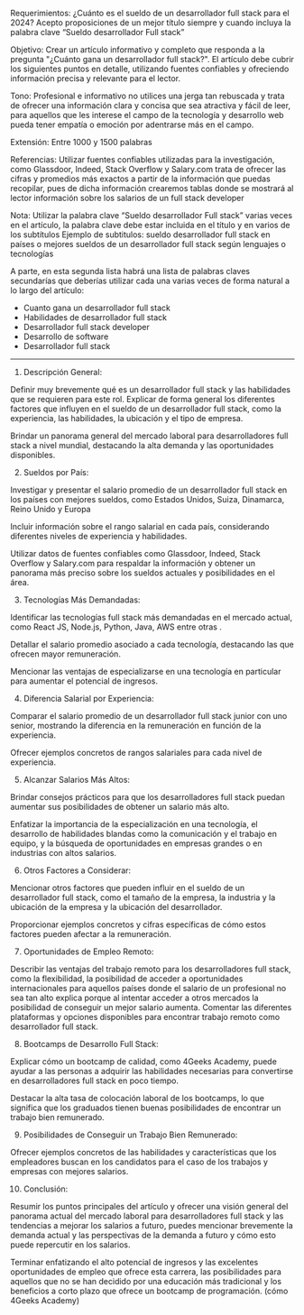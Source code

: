 Requerimientos: ¿Cuánto es el sueldo de un desarrollador full stack para el 2024?
Acepto proposiciones de un mejor título siempre y cuando incluya la palabra clave “Sueldo desarrollador Full stack”

Objetivo: Crear un artículo informativo y completo que responda a la pregunta "¿Cuánto gana un desarrollador full stack?". El artículo debe cubrir los siguientes puntos en detalle, utilizando fuentes confiables y ofreciendo información precisa y relevante para el lector.

Tono:
Profesional e informativo no utilices una jerga tan rebuscada y trata  de ofrecer una información clara y concisa que sea atractiva y fácil de leer, para aquellos que les interese el campo de la tecnología y desarrollo web pueda tener empatía o emoción por adentrarse más en el campo. 

Extensión:
Entre 1000 y 1500 palabras

Referencias:
Utilizar fuentes confiables utilizadas para la investigación, como Glassdoor, Indeed, Stack Overflow y Salary.com  trata de ofrecer las cifras y promedios más exactos a partir de la información que puedas recopilar, pues de dicha información  crearemos tablas  donde se mostrará al lector información sobre los  salarios de un full stack developer


Nota:
Utilizar la palabra clave “Sueldo desarrollador Full stack” varias veces en el artículo, la palabra clave debe estar incluida en el título y  en varios de los subtítulos
Ejemplo de subtitulos: sueldo desarrollador full stack en países o  mejores sueldos de un desarrollador full stack según lenguajes o tecnologías

A parte, en esta segunda lista habrá una lista de palabras claves secundarías que deberías utilizar cada una varias veces de forma natural a lo largo del artículo:
- Cuanto gana un desarrollador full stack 
- Habilidades de desarrollador full stack 
- Desarrollador full stack developer
- Desarrollo de software 
- Desarrollador full stack


---


1. Descripción General:

Definir muy brevemente qué es un desarrollador full stack y las habilidades que se requieren para este rol. Explicar de forma general  los diferentes factores que influyen en el sueldo de un desarrollador full stack, como la experiencia, las habilidades, la ubicación y el tipo de empresa.

Brindar un panorama general del mercado laboral para desarrolladores full stack a nivel mundial, destacando la alta demanda y las oportunidades disponibles.


2. Sueldos por País:

Investigar y presentar el salario promedio de un desarrollador full stack en los países con mejores sueldos, como Estados Unidos, Suiza, Dinamarca, Reino Unido y Europa

Incluir información sobre el rango salarial en cada país, considerando diferentes niveles de experiencia y habilidades.

Utilizar datos de fuentes confiables como Glassdoor, Indeed, Stack Overflow y Salary.com para respaldar la información y obtener un panorama más preciso sobre los sueldos actuales y posibilidades en el área.

3. Tecnologías Más Demandadas:

Identificar las tecnologías full stack más demandadas en el mercado actual, como React JS, Node.js, Python, Java, AWS entre otras .

Detallar el salario promedio asociado a cada tecnología, destacando las que ofrecen mayor remuneración.

Mencionar las ventajas de especializarse en una tecnología en particular para aumentar el potencial de ingresos.


4. Diferencia Salarial por Experiencia:

Comparar el salario promedio de un desarrollador full stack junior con uno senior, mostrando la diferencia en la remuneración en función de la experiencia.

Ofrecer ejemplos concretos de rangos salariales para cada nivel de experiencia.


5. Alcanzar Salarios Más Altos:

Brindar consejos prácticos para que los desarrolladores full stack puedan aumentar sus posibilidades de obtener un salario más alto.

Enfatizar la importancia de la especialización en una tecnología, el desarrollo de habilidades blandas como la comunicación y el trabajo en equipo, y la búsqueda de oportunidades en empresas grandes o en industrias con altos salarios.


6. Otros Factores a Considerar:

Mencionar otros factores que pueden influir en el sueldo de un desarrollador full stack, como el tamaño de la empresa, la industria y la ubicación de la empresa y la ubicación del desarrollador. 


Proporcionar ejemplos concretos y cifras específicas de cómo estos factores pueden afectar a la remuneración.


7. Oportunidades de Empleo Remoto:

Describir las ventajas del trabajo remoto para los desarrolladores full stack, como la flexibilidad, la posibilidad de acceder a oportunidades internacionales para aquellos países donde el salario de un profesional no sea tan alto explica porque al intentar acceder a otros mercados la posibilidad de conseguir un mejor salario aumenta.
Comentar las diferentes plataformas y opciones disponibles para encontrar trabajo remoto como desarrollador full stack.

8. Bootcamps de Desarrollo Full Stack:

Explicar cómo un bootcamp de calidad, como 4Geeks Academy, puede ayudar a las personas a adquirir las habilidades necesarias para convertirse en desarrolladores full stack en poco tiempo.

Destacar la alta tasa de colocación laboral de los bootcamps, lo que significa que los graduados tienen buenas posibilidades de encontrar un trabajo bien remunerado.

9. Posibilidades de Conseguir un Trabajo Bien Remunerado:

Ofrecer ejemplos concretos de las habilidades y características que los empleadores buscan en los candidatos para el caso de los trabajos y empresas con mejores salarios. 

10. Conclusión:

Resumir los puntos principales del artículo y ofrecer una visión general del panorama actual del mercado laboral para desarrolladores full stack y las tendencias a mejorar los salarios a futuro, puedes mencionar brevemente la  demanda actual  y las perspectivas de la demanda a futuro y cómo esto puede repercutir en los salarios.



Terminar enfatizando el alto potencial de ingresos y las excelentes oportunidades de empleo que ofrece esta carrera, las posibilidades para aquellos que no se han decidido por una educación más tradicional y los beneficios a corto plazo que ofrece  un bootcamp de programación. (cómo 4Geeks Academy)

